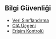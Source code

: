 ## Bilgi Güvenliği

- [Veri Sınıflandırma](https://github.com/eesmer/CyberSecurity-Glossary/blob/main/TR/Bilgi_Guvenligi/Veri-Siniflandirma.md)
- [CIA Üçgeni](https://github.com/eesmer/CyberSecurity-Glossary/blob/main/TR/Bilgi_Guvenligi/cia-ucgeni.md)
- [Erişim Kontrolü](https://github.com/eesmer/CyberSecurity-Glossary/blob/main/TR/Bilgi_Guvenligi/erisim-kontrolu.md)






